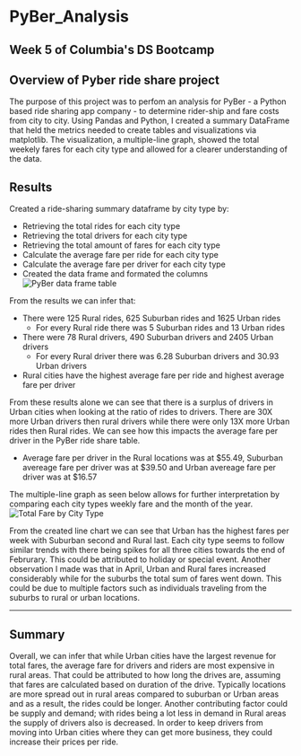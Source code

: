 # PyBer_Analysis

Week 5 of Columbia's DS Bootcamp
---
## Overview of Pyber ride share project
The purpose of this project was to perfom an analysis for PyBer - a Python based ride sharing app company -  to determine rider-ship and fare costs from city to city. Using Pandas and Python, I created a summary DataFrame that held the metrics needed to create tables and visualizations via matplotlib. The visualization, a multiple-line graph, showed the total weekely fares for each city type and allowed for a clearer understanding of the data. 

## Results
Created a ride-sharing summary dataframe by city type by:
* Retrieving the total rides for each city type
* Retrieving the total drivers for each city type
* Retrieving the total amount of fares for each city type
* Calculate the average fare per ride for each city type
* Calculate the average fare per driver for each city type
* Created the data frame and formated the columns  
![PyBer data frame table](https://user-images.githubusercontent.com/48603147/143360311-40e98c09-5a69-4982-8f4c-1d098bb8bd00.png)

From the results we can infer that:
* There were 125 Rural rides, 625 Suburban rides and 1625 Urban rides
  * For every Rural ride there was 5 Suburban rides and 13 Urban rides
* There were 78 Rural drivers, 490 Suburban drivers and 2405 Urban drivers
  * For every Rural driver there was 6.28 Suburban drivers and 30.93 Urban drivers  
* Rural cities have the highest average fare per ride and highest average fare per driver  

From these results alone we can see that there is a surplus of drivers in Urban cities when looking at the ratio of rides to drivers. There are 30X more Urban drivers then rural drivers while there were only 13X more Urban rides then Rural rides. We can see how this impacts the average fare per driver in the PyBer ride share table.
* Average fare per driver in the Rural locations was at $55.49, Suburban avereage fare per driver was at $39.50 and Urban avereage fare per driver was at $16.57

The multiple-line graph as seen below allows for further interpretation by comparing each city types weekly fare and the month of the year.   
![Total Fare by City Type](https://user-images.githubusercontent.com/48603147/143372853-3a6e50c6-233c-4051-85f6-624bb73e46b3.png)

From the created line chart we can see that Urban has the highest fares per week with Suburban second and Rural last. Each city type seems to follow similar trends with there being spikes for all three cities towards the end of Februrary. This could be attributed to holiday or special event. Another observation I made was that in April, Urban and Rural fares increased considerably while for the suburbs the total sum of fares went down. This could be due to multiple factors such as individuals traveling from the suburbs to rural or urban locations.

---
## Summary
Overall, we can infer that while Urban cities have the largest revenue for total fares, the average fare for drivers and riders are most expensive in rural areas. That could be attributed to how long the drives are, assuming that fares are calculated based on duration of the drive. Typically locations are more spread out in rural areas compared to suburban or Urban areas and as a result, the rides could be longer. Another contributing factor could be supply and demand; with rides being a lot less in demand in Rural areas the supply of drivers also is decreased. In order to keep drivers from moving into Urban cities where they can get more business, they could increase their prices per ride. 
